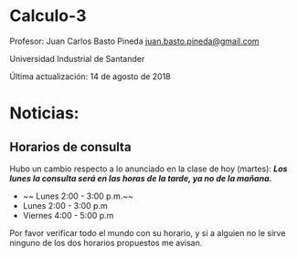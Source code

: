# Calculo-3

Profesor: Juan Carlos Basto Pineda
juan.basto.pineda@gmail.com

Universidad Industrial de Santander

Última actualización: 14 de agosto de 2018

# Noticias:

## Horarios de consulta

Hubo un cambio respecto a lo anunciado en la clase de hoy (martes):
**_Los lunes la consulta será en las horas de la tarde, ya no de la mañana._**

* ~~ Lunes 2:00 - 3:00 p.m.~~
* Lunes 2:00 - 3:00 p.m
* Viernes 4:00 - 5:00 p.m

Por favor verificar todo el mundo con su horario, y si a alguien no le sirve
ninguno de los dos horarios propuestos me avisan.


